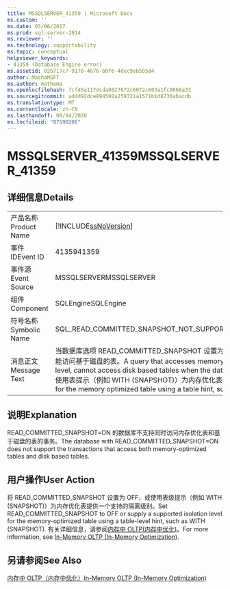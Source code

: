 ```yaml
---
title: MSSQLSERVER_41359 | Microsoft Docs
ms.custom: ''
ms.date: 03/06/2017
ms.prod: sql-server-2014
ms.reviewer: ''
ms.technology: supportability
ms.topic: conceptual
helpviewer_keywords:
- 41359 (Database Engine error)
ms.assetid: 02b717c7-9170-4676-b0f6-4dec9eb5b5d4
author: MashaMSFT
ms.author: mathoma
ms.openlocfilehash: 7cf45a117dcda0827672c6072c603a1fc0866a33
ms.sourcegitcommit: ad4d92dce894592a259721a1571b1d8736abacdb
ms.translationtype: MT
ms.contentlocale: zh-CN
ms.lasthandoff: 08/04/2020
ms.locfileid: "87590206"
---
```

# <a name="mssqlserver_41359"></a><span data-ttu-id="37736-102">MSSQLSERVER_41359</span><span class="sxs-lookup"><span data-stu-id="37736-102">MSSQLSERVER_41359</span></span>
    
## <a name="details"></a><span data-ttu-id="37736-103">详细信息</span><span class="sxs-lookup"><span data-stu-id="37736-103">Details</span></span>  
  
|||  
|-|-|  
|<span data-ttu-id="37736-104">产品名称</span><span class="sxs-lookup"><span data-stu-id="37736-104">Product Name</span></span>|[!INCLUDE[ssNoVersion](../../includes/ssnoversion-md.md)]|  
|<span data-ttu-id="37736-105">事件 ID</span><span class="sxs-lookup"><span data-stu-id="37736-105">Event ID</span></span>|<span data-ttu-id="37736-106">41359</span><span class="sxs-lookup"><span data-stu-id="37736-106">41359</span></span>|  
|<span data-ttu-id="37736-107">事件源</span><span class="sxs-lookup"><span data-stu-id="37736-107">Event Source</span></span>|<span data-ttu-id="37736-108">MSSQLSERVER</span><span class="sxs-lookup"><span data-stu-id="37736-108">MSSQLSERVER</span></span>|  
|<span data-ttu-id="37736-109">组件</span><span class="sxs-lookup"><span data-stu-id="37736-109">Component</span></span>|<span data-ttu-id="37736-110">SQLEngine</span><span class="sxs-lookup"><span data-stu-id="37736-110">SQLEngine</span></span>|  
|<span data-ttu-id="37736-111">符号名称</span><span class="sxs-lookup"><span data-stu-id="37736-111">Symbolic Name</span></span>|<span data-ttu-id="37736-112">SQL_READ_COMMITTED_SNAPSHOT_NOT_SUPPORTED</span><span class="sxs-lookup"><span data-stu-id="37736-112">SQL_READ_COMMITTED_SNAPSHOT_NOT_SUPPORTED</span></span>|  
|<span data-ttu-id="37736-113">消息正文</span><span class="sxs-lookup"><span data-stu-id="37736-113">Message Text</span></span>|<span data-ttu-id="37736-114">当数据库选项 READ_COMMITTED_SNAPSHOT 设置为 ON 时，使用 COMMITTED 隔离级别访问内存优化表的查询不能访问基于磁盘的表。</span><span class="sxs-lookup"><span data-stu-id="37736-114">A query that accesses memory optimized tables using the READ COMMITTED isolation level, cannot access disk based tables when the database option READ_COMMITTED_SNAPSHOT is set to ON.</span></span> <span data-ttu-id="37736-115">使用表提示（例如 WITH (SNAPSHOT)）为内存优化表提供一种支持的隔离级别。</span><span class="sxs-lookup"><span data-stu-id="37736-115">Provide a supported isolation level for the memory optimized table using a table hint, such as WITH (SNAPSHOT).</span></span>|  
  
## <a name="explanation"></a><span data-ttu-id="37736-116">说明</span><span class="sxs-lookup"><span data-stu-id="37736-116">Explanation</span></span>  
 <span data-ttu-id="37736-117">READ_COMMITTED_SNAPSHOT=ON 的数据库不支持同时访问内存优化表和基于磁盘的表的事务。</span><span class="sxs-lookup"><span data-stu-id="37736-117">The database with READ_COMMITTED_SNAPSHOT=ON does not support the transactions that access both memory-optimized tables and disk based tables.</span></span>  
  
## <a name="user-action"></a><span data-ttu-id="37736-118">用户操作</span><span class="sxs-lookup"><span data-stu-id="37736-118">User Action</span></span>  
 <span data-ttu-id="37736-119">将 READ_COMMITTED_SNAPSHOT 设置为 OFF，或使用表级提示（例如 WITH (SNAPSHOT)）为内存优化表提供一个支持的隔离级别。</span><span class="sxs-lookup"><span data-stu-id="37736-119">Set READ_COMMITTED_SNAPSHOT to OFF or supply a supported isolation level for the memory-optimized table using a table-level hint, such as WITH (SNAPSHOT).</span></span> <span data-ttu-id="37736-120">有关详细信息，请参阅[内存中 OLTP&#40;内存中优化&#41;](../in-memory-oltp/in-memory-oltp-in-memory-optimization.md)。</span><span class="sxs-lookup"><span data-stu-id="37736-120">For more information, see [In-Memory OLTP &#40;In-Memory Optimization&#41;](../in-memory-oltp/in-memory-oltp-in-memory-optimization.md).</span></span>  
  
## <a name="see-also"></a><span data-ttu-id="37736-121">另请参阅</span><span class="sxs-lookup"><span data-stu-id="37736-121">See Also</span></span>  
 [<span data-ttu-id="37736-122">内存中 OLTP（内存中优化）</span><span class="sxs-lookup"><span data-stu-id="37736-122">In-Memory OLTP &#40;In-Memory Optimization&#41;</span></span>](../in-memory-oltp/in-memory-oltp-in-memory-optimization.md)  
  
  
